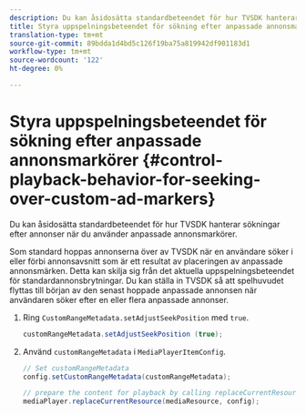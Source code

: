 ```yaml
---
description: Du kan åsidosätta standardbeteendet för hur TVSDK hanterar sökningar efter annonser när du använder anpassade annonsmarkörer.
title: Styra uppspelningsbeteendet för sökning efter anpassade annonsmarkörer
translation-type: tm+mt
source-git-commit: 89bdda1d4bd5c126f19ba75a819942df901183d1
workflow-type: tm+mt
source-wordcount: '122'
ht-degree: 0%

---
```



# Styra uppspelningsbeteendet för sökning efter anpassade annonsmarkörer {#control-playback-behavior-for-seeking-over-custom-ad-markers}

Du kan åsidosätta standardbeteendet för hur TVSDK hanterar sökningar efter annonser när du använder anpassade annonsmarkörer.

Som standard hoppas annonserna över av TVSDK när en användare söker i eller förbi annonsavsnitt som är ett resultat av placeringen av anpassade annonsmärken. Detta kan skilja sig från det aktuella uppspelningsbeteendet för standardannonsbrytningar. Du kan ställa in TVSDK så att spelhuvudet flyttas till början av den senast hoppade anpassade annonsen när användaren söker efter en eller flera anpassade annonser.

1. Ring `CustomRangeMetadata.setAdjustSeekPosition` med `true`.

   ```java
   customRangeMetadata.setAdjustSeekPosition (true);
   ```

1. Använd `customRangeMetadata` i `MediaPlayerItemConfig`.

   ```java
   // Set customRangeMetadata 
   config.setCustomRangeMetadata(customRangeMetadata); 
   
   // prepare the content for playback by calling replaceCurrentResource 
   mediaPlayer.replaceCurrentResource(mediaResource, config); 
   ```

